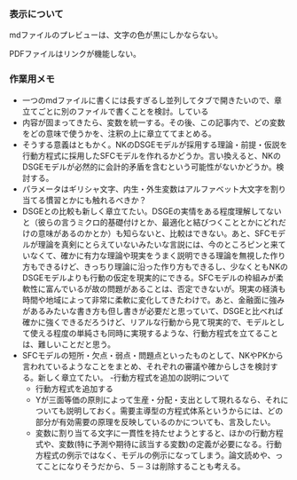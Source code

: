 ### 表示について
mdファイルのプレビューは、文字の色が黒にしかならない。

PDFファイルはリンクが機能しない。


###  作業用メモ
- 一つのmdファイルに書くには長すぎるし並列してタブで開きたいので、章立てごとに別のファイルで書くことを検討。している
- 内容が固まってきたら、変数を統一する。その後、この記事内で、どの変数をどの意味で使うかを、注釈の上に章立ててまとめる。
- そうする意義はともかく。NKのDSGEモデルが採用する理論・前提・仮説を行動方程式に採用したSFCモデルを作れるかどうか。言い換えると、NKのDSGEモデルが必然的に会計的矛盾を含むという可能性がないかどうか。検討する。
- パラメータはギリシャ文字、内生・外生変数はアルファベット大文字を割り当てる慣習とかにも触れるべきか？
- DSGEとの比較も新しく章立てたい。DSGEの実情をある程度理解してないと（彼らの言うミクロ的基礎付けとか、最適化と結びつくこととかにどれだけの意味があるのかとか）も知らないと、比較はできない。あと、SFCモデルが理論を真剣にとらえていないみたいな言説には、今のところピンと来ていなくて、確かに有力な理論や現実をうまく説明できる理論を無視した作り方もできるけど、きっちり理論に沿った作り方もできるし、少なくともNKのDSGEモデルよりも行動の仮定を現実的にできる。SFCモデルの枠組みが柔軟性に富んでいるが故の問題があることは、否定できないが。現実の経済も時間や地域によって非常に柔軟に変化してきたわけで。あと、金融面に強みがあるみたいな書き方も但し書きが必要だと思っていて、DSGEと比べれば確かに強くできるだろうけど、リアルな行動から見て現実的で、モデルとして使える程度の単純さも同時に実現するような、行動方程式を立てることは、難しいことだと思う。
- SFCモデルの短所・欠点・弱点・問題点といったものとして、NKやPKから言われているようなことをまとめ、それぞれの審議や確からしさを検討する。新しく章立てたい。
-行動方程式を追加の説明について
  - 行動方程式を追加する
  - Yが三面等価の原則によって生産・分配・支出として現れるなら、それについても説明しておく。需要主導型の方程式体系というからには、どの部分が有効需要の原理を反映しているのかについても、言及したい。
  - 変数に割り当てる文字に一貫性を持たせようとすると、ほかの行動方程式や、変数(特に予測や期待に該当する変数)の定義が必要になる。行動方程式の例示ではなく、モデルの例示になってしまう。論文読めや、ってことになりそうだから、５－３は削除することも考える。

